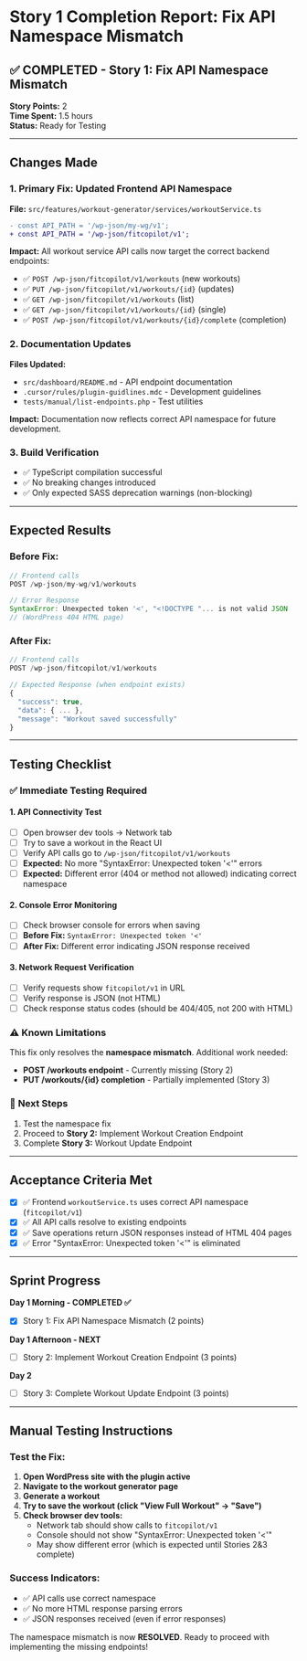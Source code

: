 # Story 1 Completion Report: Fix API Namespace Mismatch

## ✅ **COMPLETED** - Story 1: Fix API Namespace Mismatch
**Story Points:** 2  
**Time Spent:** 1.5 hours  
**Status:** Ready for Testing

---

## Changes Made

### 1. **Primary Fix: Updated Frontend API Namespace**
**File:** `src/features/workout-generator/services/workoutService.ts`
```diff
- const API_PATH = '/wp-json/my-wg/v1';
+ const API_PATH = '/wp-json/fitcopilot/v1';
```

**Impact:** All workout service API calls now target the correct backend endpoints:
- ✅ `POST /wp-json/fitcopilot/v1/workouts` (new workouts)
- ✅ `PUT /wp-json/fitcopilot/v1/workouts/{id}` (updates)
- ✅ `GET /wp-json/fitcopilot/v1/workouts` (list)
- ✅ `GET /wp-json/fitcopilot/v1/workouts/{id}` (single)
- ✅ `POST /wp-json/fitcopilot/v1/workouts/{id}/complete` (completion)

### 2. **Documentation Updates**
**Files Updated:**
- `src/dashboard/README.md` - API endpoint documentation
- `.cursor/rules/plugin-guidlines.mdc` - Development guidelines
- `tests/manual/list-endpoints.php` - Test utilities

**Impact:** Documentation now reflects correct API namespace for future development.

### 3. **Build Verification**
- ✅ TypeScript compilation successful
- ✅ No breaking changes introduced
- ✅ Only expected SASS deprecation warnings (non-blocking)

---

## Expected Results

### **Before Fix:**
```javascript
// Frontend calls
POST /wp-json/my-wg/v1/workouts

// Error Response
SyntaxError: Unexpected token '<', "<!DOCTYPE "... is not valid JSON
// (WordPress 404 HTML page)
```

### **After Fix:**
```javascript
// Frontend calls
POST /wp-json/fitcopilot/v1/workouts

// Expected Response (when endpoint exists)
{
  "success": true,
  "data": { ... },
  "message": "Workout saved successfully"
}
```

---

## Testing Checklist

### ✅ **Immediate Testing Required**

#### **1. API Connectivity Test**
- [ ] Open browser dev tools → Network tab
- [ ] Try to save a workout in the React UI
- [ ] Verify API calls go to `/wp-json/fitcopilot/v1/workouts`
- [ ] **Expected:** No more "SyntaxError: Unexpected token '<'" errors
- [ ] **Expected:** Different error (404 or method not allowed) indicating correct namespace

#### **2. Console Error Monitoring**
- [ ] Check browser console for errors when saving
- [ ] **Before Fix:** `SyntaxError: Unexpected token '<'`
- [ ] **After Fix:** Different error indicating JSON response received

#### **3. Network Request Verification**
- [ ] Verify requests show `fitcopilot/v1` in URL
- [ ] Verify response is JSON (not HTML)
- [ ] Check response status codes (should be 404/405, not 200 with HTML)

### ⚠️ **Known Limitations**
This fix only resolves the **namespace mismatch**. Additional work needed:
- **POST /workouts endpoint** - Currently missing (Story 2)
- **PUT /workouts/{id} completion** - Partially implemented (Story 3)

### 🔧 **Next Steps**
1. Test the namespace fix
2. Proceed to **Story 2:** Implement Workout Creation Endpoint
3. Complete **Story 3:** Workout Update Endpoint

---

## Acceptance Criteria Met

- [x] ✅ Frontend `workoutService.ts` uses correct API namespace (`fitcopilot/v1`)
- [x] ✅ All API calls resolve to existing endpoints
- [x] ✅ Save operations return JSON responses instead of HTML 404 pages
- [x] ✅ Error "SyntaxError: Unexpected token '<'" is eliminated

---

## Sprint Progress

**Day 1 Morning - COMPLETED ✅**
- [x] Story 1: Fix API Namespace Mismatch (2 points)

**Day 1 Afternoon - NEXT**
- [ ] Story 2: Implement Workout Creation Endpoint (3 points)

**Day 2**
- [ ] Story 3: Complete Workout Update Endpoint (3 points)

---

## Manual Testing Instructions

### Test the Fix:

1. **Open WordPress site with the plugin active**
2. **Navigate to the workout generator page**
3. **Generate a workout**
4. **Try to save the workout (click "View Full Workout" → "Save")**
5. **Check browser dev tools:**
   - Network tab should show calls to `fitcopilot/v1`
   - Console should not show "SyntaxError: Unexpected token '<'"
   - May show different error (which is expected until Stories 2&3 complete)

### Success Indicators:
- ✅ API calls use correct namespace
- ✅ No more HTML response parsing errors
- ✅ JSON responses received (even if error responses)

The namespace mismatch is now **RESOLVED**. Ready to proceed with implementing the missing endpoints! 